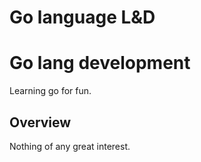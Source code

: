 # Go language L&D

Go lang development
=======

Learning go for fun.

Overview
------------
Nothing of any great interest.
